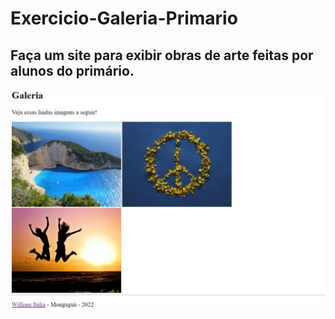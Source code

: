 # Exercicio-Galeria-Primario

## Faça um site para exibir obras de arte feitas por alunos do primário.

![.](./img/tela.png)
